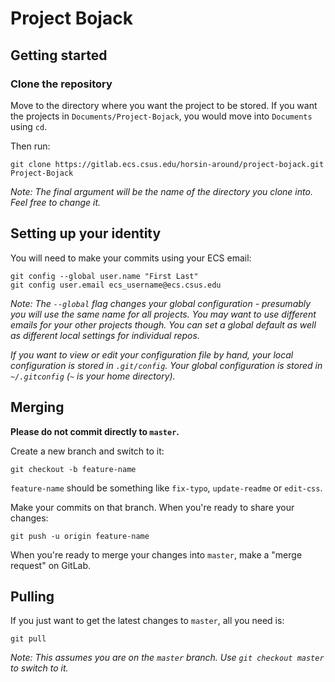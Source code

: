 # Project Bojack

## Getting started

### Clone the repository

Move to the directory where you want the project to be stored.
If you want the projects in `Documents/Project-Bojack`, you would move into `Documents` using `cd`.

Then run:

```
git clone https://gitlab.ecs.csus.edu/horsin-around/project-bojack.git Project-Bojack
```

_Note: The final argument will be the name of the directory you clone into. Feel free to change it._

## Setting up your identity

You will need to make your commits using your ECS email:

```
git config --global user.name "First Last"
git config user.email ecs_username@ecs.csus.edu
```

_Note: The `--global` flag changes your global configuration - presumably you will use the same name
for all projects.
You may want to use different emails for your other projects though. You can set a global default as
well as different local settings for individual repos._

_If you want to view or edit your configuration file by hand, your local configuration is stored in
`.git/config`. Your global configuration is stored in `~/.gitconfig` (`~` is your home directory)._

## Merging

**Please do not commit directly to `master`.**

Create a new branch and switch to it:

```
git checkout -b feature-name
```

`feature-name` should be something like `fix-typo`, `update-readme` or `edit-css`.

Make your commits on that branch. When you're ready to share your changes:

```
git push -u origin feature-name
```

When you're ready to merge your changes into `master`, make a "merge request" on GitLab.

## Pulling

If you just want to get the latest changes to `master`, all you need is:

```
git pull
```

_Note: This assumes you are on the `master` branch. Use `git checkout master` to switch to it._
